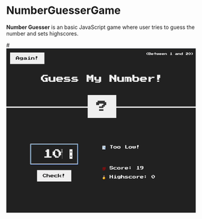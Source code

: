 # NumberGuesserGame

**Number Guesser** is an basic JavaScript game where user tries to guess the number and sets highscores.

#![](https://github.com/Ahmet1Bilici/NumberGuesserGame/blob/main/NameGuesserGif.gif)
